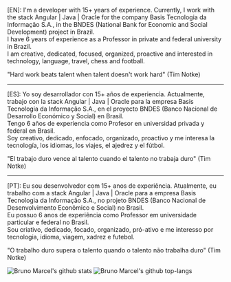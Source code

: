 [EN]: I'm a developer with 15+ years of experience. Currently, I work with the stack Angular | Java | Oracle for the company Basis Tecnologia da Informação S.A., in the BNDES (National Bank for Economic and Social Development) project in Brazil.<br>
I have 6 years of experience as a Professor in private and federal university in Brazil.<br>
I am creative, dedicated, focused, organized, proactive and interested in technology, language, travel, chess and football.

"Hard work beats talent when talent doesn't work hard" (Tim Notke)

---------------------------------------------------------------------------------------------------------------------------------------

[ES]: Yo soy desarrollador con 15+ años de experiencia. Actualmente, trabajo con la stack Angular | Java | Oracle para la empresa Basis Tecnologia da Informação S.A., en el proyecto BNDES (Banco Nacional de Desarrollo Económico y Social) en Brasil.<br>
Tengo 6 años de experiencia como Profesor en universidad privada y federal en Brasil.<br>
Soy creativo, dedicado, enfocado, organizado, proactivo y me interesa la tecnología, los idiomas, los viajes, el ajedrez y el fútbol.

"El trabajo duro vence al talento cuando el talento no trabaja duro" (Tim Notke)

---------------------------------------------------------------------------------------------------------------------------------------

[PT]: Eu sou desenvolvedor com 15+ anos de experiência. Atualmente, eu trabalho com a stack Angular | Java | Oracle para a empresa Basis Tecnologia da Informação S.A., no projeto BNDES (Banco Nacional de Desenvolvimento Econômico e Social) no Brasil.<br>
Eu possuo 6 anos de experiência como Professor em universidade particular e federal no Brasil.<br>
Sou criativo, dedicado, focado, organizado, pró-ativo e me interesso por tecnologia, idioma, viagem, xadrez e futebol.

"O trabalho duro supera o talento quando o talento não trabalha duro" (Tim Notke)

![Bruno Marcel's github stats](https://github-readme-stats.vercel.app/api?username=bmnsouza&show_icons=true&theme=dracula)
![Bruno Marcel's github top-langs](https://github-readme-stats.vercel.app/api/top-langs/?username=bmnsouza&layout=compact&theme=dracula)
